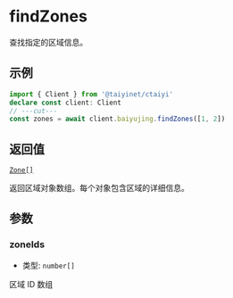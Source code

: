 # findZones

查找指定的区域信息。

## 示例

```ts twoslash
import { Client } from '@taiyinet/ctaiyi'
declare const client: Client
// ---cut---
const zones = await client.baiyujing.findZones([1, 2])
```

## 返回值

[`Zone[]`](/reference/types#zone)

返回区域对象数组。每个对象包含区域的详细信息。

## 参数

### zoneIds

- 类型: `number[]`

区域 ID 数组
